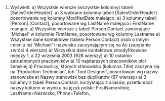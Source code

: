 1. Wyświetl:
a) Wszystkie wiersze (wszystkie kolumny) tabeli [SalesOrderHeader].
a) 3 wybrane kolumny tabeli [SalesOrderHeader] posortowanie wg kolumny ModifiedDate malejąco.
a) 3 kolumny tabeli [Person].[Contact], posortowane wg LastName malejąco i FirstName rosnąco.
a) Wszystkie wiersze z tabeli Person.Contact zawierające 'Michael' w kolumnie FirstName, posortowane wg kolumny Lastname
a) Wszystkie dane kontaktowe (tabela Person.Contact) osób o innym imieniu niż 'Michael' i nazwisku zaczynającym się na Ac (zapytanie zwróci 4 wiersze)
a) Wszystkie dane kontaktowe zmodyfikowane między 1, a 22 września 2003 (928 wierszy)
a) 10 ostatnio zatrudnionych pracowników
a) 10 najstarszych pracowników płci żeńskiej
a) Pracownicy, których stanowisko (kolumna Title) zaczyna się na 'Production Technician', lub 'Tool Designer', posortowani wg nazwy stanowiska
a) Nazwy stanowisk bez duplikatów (67 wierszy)
a) 3 kolumny z tabeli Person.Contact, korzystając z aliasów, przetłumacz nazwy kolumn w wyniku na język polski: FirstName=Imie, LastName=Nazwisko, Phone=Telefon,